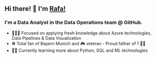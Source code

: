 ## Hi there! 👋 I'm [Rafa!](https://github.com/rklie)

### I'm a Data Analyst in the Data Operations team @ GitHub.

- 👨🏻‍💻 Focused on applying fresh knowledge about Azure technologies, Data Pipelines & Data Visualization
- ⚽ Total fan of Bayern Munich and 🎮 veteran - Proud father of 1 👧🏼
- 💪🏻 Currently learning more about Python, SQL and ML technologies
